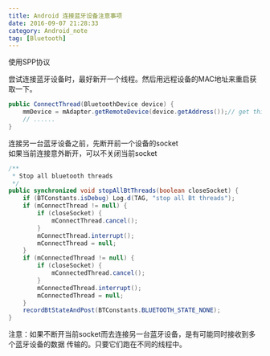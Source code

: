 ```yaml
---
title: Android 连接蓝牙设备注意事项
date: 2016-09-07 21:28:33
category: Android_note
tag: [Bluetooth]
---
```


使用SPP协议

尝试连接蓝牙设备时，最好新开一个线程。然后用远程设备的MAC地址来重启获取一下。

```java
public ConnectThread(BluetoothDevice device) {
    mmDevice = mAdapter.getRemoteDevice(device.getAddress());// get this device again
    // ......
}
```

连接另一台蓝牙设备之前，先断开前一个设备的socket  
如果当前连接意外断开，可以不关闭当前socket
```java
/**
 * Stop all bluetooth threads
 */
public synchronized void stopAllBtThreads(boolean closeSocket) {
    if (BTConstants.isDebug) Log.d(TAG, "stop all Bt threads");
    if (mConnectThread != null) {
        if (closeSocket) {
            mConnectThread.cancel();
        }
        mConnectThread.interrupt();
        mConnectThread = null;
    }
    if (mConnectedThread != null) {
        if (closeSocket) {
            mConnectedThread.cancel();
        }
        mConnectedThread.interrupt();
        mConnectedThread = null;
    }
    recordBtStateAndPost(BTConstants.BLUETOOTH_STATE_NONE);
}
```

注意：如果不断开当前socket而去连接另一台蓝牙设备，是有可能同时接收到多个蓝牙设备的数据
传输的。只要它们跑在不同的线程中。
